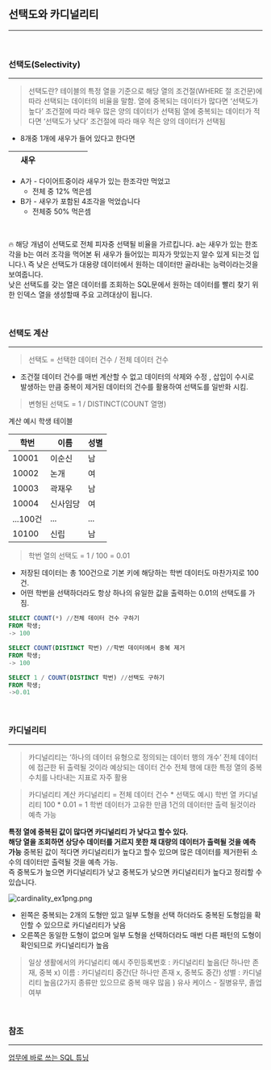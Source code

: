 
## 선택도와 카디널리티
***

<br>

### 선택도(Selectivity)

---

> 선택도란? 테이블의 특정 열을 기준으로 해당 열의 조건절(WHERE 절 조건문)에 따라 선택되는 데이터의 비율을 말함. 열에 중복되는 데이터가 많다면 ‘선택도가 높다’ 조건절에 따라 매우 많은 양의 데이터가 선택됨 열에 중복되는 데이터가 적다면 ‘선택도가 낮다’ 조건절에 따라 매우 적은 양의 데이터가 선택됨

-   8개중 1개에 새우가 들어 있다고 한다면

|  | 새우 | | | | | | | 
|--|--|--|-----|--|--|--|--|


-   A가 - 다이어트중이라 새우가 있는 한조각만 먹었고
    -   전체 중 12% 먹은셈
-   B가 - 새우가 포함된 4조각을 먹었습니다
    -   전체중 50% 먹은셈

<br>

🔥 해당 개념이 선택도로 전체 피자중 선택될 비율을 가르킵니다. a는 새우가 있는 한조각을 b는 여러 조각을 먹어본 뒤 새우가 들어있는 피자가 맛있는지 알수 있게 되는것 입니다.\ 
즉 낮은 선택도가 대용량 데이터에서 원하는 데이터만 골라내는 능력이라는것을 보여줍니다.\
낮은 선택도를 갖는 열은 데이터를 조회하는 SQL문에서 원하는 데이터를 빨리 찾기 위한 인덱스 열을 생성할때 주요 고려대상이 됩니다.

<br>

### 선택도 계산

---

> 선택도 = 선택한 데이터 건수 / 전체 데이터 건수


- 조건절 데이터 건수를 매번 계산할 수 없고 데이터의 삭제와 수정 , 삽입이 수시로 발생하는 만큼 중복이 제거된 데이터의 건수를 활용하여 선택도를 일반화 시킴.


> 변형된 선택도 = 1 / DISTINCT(COUNT 열명)


계산 예시
학생 테이블

| 학번 | 이름 | 성별 |
|--|--|--|
|10001|이순신|남|
|10002|논개|여|
|10003|곽재우|남|
|10004|신사임당|여|
|...100건|...|...|
|10100|신립|남|


> 학번 열의 선택도 = 1 / 100 = 0.01

-   저장된 데이터는 총 100건으로 기본 키에 해당하는 학번 데이터도 마찬가지로 100건.
-   어떤 학번을 선택하더라도 항상 하나의 유일한 값을 출력하는 0.01의 선택도를 가짐.

```sql
SELECT COUNT(*) //전체 데이터 건수 구하기
FROM 학생;
-> 100

SELECT COUNT(DISTINCT 학번) //학번 데이터에서 중복 제거
FROM 학생;
-> 100

SELECT 1 / COUNT(DISTINCT 학번) //선택도 구하기
FROM 학생;
->0.01
```

<br>

### 카디널리티

---

> 카디널리티는 ‘하나의 데이터 유형으로 정의되는 데이터 행의 개수’ 전체 데이터에 접근한 뒤 출력될 것이라 예상되는 데이터 건수 전체 행에 대한 특정 열의 중복 수치를 나타내는 지표로 자주 활용

> 카디널리티 계산 카디널리티 = 전체 데이터 건수 * 선택도 예시) 학번 열 카디널리티 100 * 0.01 = 1 학번 데이터가 고유한 만큼 1건의 데이터만 출력 될것이라 예측 가능


**특정 열에 중복된 값이 많다면 카디널리티 가 낮다고 할수 있다. \
해당 열을 조회하면 상당수 데이터를 거르지 못한 채 대량의 데이터가 출력될 것을 예측 가능** 
중복된 값이 적다면 카디널리티가 높다고 할수 있으며 많은 데이터를 제거한뒤 소수의 데이터만 출력될 것을 예측 가능.\
즉 중복도가 높으면 카디널리티가 낮고 중복도가 낮으면 카디널리티가 높다고 정리할 수 있습니다.


![cardinality_ex1png.png](https://user-images.githubusercontent.com/61622657/219921970-2cb8e71c-32d3-410b-942a-3ac3205e000a.png)

-   왼쪽은 중복되는 2개의 도형만 있고 일부 도형을 선택 하더라도 중복된 도형임을 확인할 수 있으므로 카디널리티가 낮음
-   오른쪽은 동일한 도형이 없으며 일부 도형을 선택하더라도 매번 다른 패턴의 도형이 확인되므로 카디널리티가 높음

> 일상 생활에서의 카디널리티 예시 
> 주민등록번호 : 카디널리티 높음(단 하나만 존재, 중복 x) 
> 이름 : 카디널리티 중간(단 하나만 존재 x, 중복도 중간) 
> 성별 : 카디널리티 높음(2가지 종류만 있으므로 중복 매우 많음 ) 유사 케이스 - 질병유무, 졸업 여부

<br>

### 참조
***
[업무에 바로 쓰는 SQL 튜닝](http://www.yes24.com/Product/Goods/102382080)
